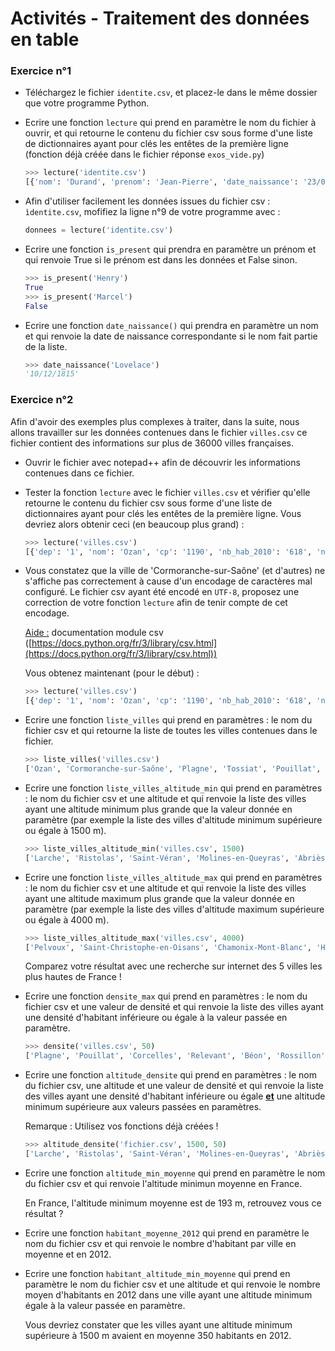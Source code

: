 # Activités - Traitement des données en table

### Exercice n°1

* Téléchargez le fichier `identite.csv`, et placez-le dans le même dossier que votre programme Python.

* Ecrire une fonction `lecture` qui prend en paramètre le nom du fichier à ouvrir, et qui retourne le contenu du fichier csv sous forme d'une liste de dictionnaires ayant pour clés les entêtes de la première ligne (fonction déjà créée dans le fichier réponse `exos_vide.py`)
  
  ```python
  >>> lecture('identite.csv')
  [{'nom': 'Durand', 'prenom': 'Jean-Pierre', 'date_naissance': '23/05/1985'}, {'nom': 'Dupont', 'prenom': 'Christophe', 'date_naissance': '15/12/1967'}, {'nom': 'Terta', 'prenom': 'Henry', 'date_naissance': '12/06/1978'}, {'nom': 'Turing', 'prenom': 'Alan', 'date_naissance': '23/06/1912'}, {'nom': 'Lovelace', 'prenom': 'Ada', 'date_naissance': '10/12/1815'}]
  ```

* Afin d'utiliser facilement les données issues du fichier csv : `ìdentite.csv`, mofifiez la ligne n°9 de votre programme avec :
  
  ```python
  donnees = lecture('identite.csv')
  ```

* Ecrire une fonction `is_present` qui prendra en paramètre un prénom et qui renvoie True si le prénom est dans les données et False sinon.
  
  ```python
  >>> is_present('Henry')
  True
  >>> is_present('Marcel')
  False
  ```

* Ecrire une fonction `date_naissance()` qui prendra en paramètre un nom et qui renvoie la date de naissance correspondante si le nom fait partie de la liste.
  
  ```python
  >>> date_naissance('Lovelace')
  '10/12/1815'
  ```

### Exercice n°2

Afin d'avoir des exemples plus complexes à traiter, dans la suite, nous allons travailler sur les données contenues dans le fichier `villes.csv` ce fichier contient des informations sur plus de 36000 villes françaises.

* Ouvrir le fichier avec notepad++ afin de découvrir les informations contenues dans ce fichier.

* Tester la fonction `lecture`  avec le fichier `villes.csv` et vérifier qu'elle retourne le contenu du fichier csv sous forme d'une liste de dictionnaires ayant pour clés les entêtes de la première ligne. Vous devriez alors obtenir ceci (en beaucoup plus grand) :
  
  ```python
  >>> lecture('villes.csv')
  [{'dep': '1', 'nom': 'Ozan', 'cp': '1190', 'nb_hab_2010': '618', 'nb_hab_1999': '469', 'nb_hab_2012': '500', 'dens': '93', 'surf': '6.6', 'long': '4.91667', 'lat': '46.3833', 'alt_min': '170', 'alt_max': '205'}, {'dep': '1', 'nom': 'Cormoranche-sur-SaÃ´ne', 'cp': '1290', 'nb_hab_2010': '1058', 'nb_hab_1999': '903', 'nb_hab_2012': '1000', 'dens': '107', 'surf': '9.85', 'long': '4.83333', 'lat': '46.2333', 'alt_min': '168', 'alt_max': '211'}...]
  ```

* Vous constatez que la ville de 'Cormoranche-sur-Saône' (et d'autres) ne s'affiche pas correctement à cause d'un encodage de caractères mal configuré. Le fichier csv ayant été encodé en `UTF-8`, proposez une correction de votre fonction `lecture` afin de tenir compte de cet encodage.
  
  <u>Aide :</u> documentation module csv ([https://docs.python.org/fr/3/library/csv.html](https://docs.python.org/fr/3/library/csv.html))
  
  Vous obtenez maintenant (pour le début) :
  
  ```python
  >>> lecture('villes.csv')
  [{'dep': '1', 'nom': 'Ozan', 'cp': '1190', 'nb_hab_2010': '618', 'nb_hab_1999': '469', 'nb_hab_2012': '500', 'dens': '93', 'surf': '6.6', 'long': '4.91667', 'lat': '46.3833', 'alt_min': '170', 'alt_max': '205'}, {'dep': '1', 'nom': 'Cormoranche-sur-Saône', 'cp': '1290', 'nb_hab_2010': '1058', 'nb_hab_1999': '903', 'nb_hab_2012': '1000', 'dens': '107', 'surf': '9.85', 'long': '4.83333', 'lat': '46.2333', 'alt_min': '168', 'alt_max': '211'},...]
  ```

* Ecrire une fonction `liste_villes` qui prend en paramètres : le nom du fichier csv et qui retourne la liste de toutes les villes contenues dans le fichier.
  
  ```python
  >>> liste_villes('villes.csv')
  ['Ozan', 'Cormoranche-sur-Saône', 'Plagne', 'Tossiat', 'Pouillat', 'Torcieu', 'Replonges', 'Corcelles', 'Péron', 'Relevant', 'Chaveyriat', 'Vaux-en-Bugey', 'Maillat', 'Faramans', 'Béon', 'Saint-Bernard',...]
  ```

* Ecrire une fonction `liste_villes_altitude_min` qui prend en paramètres : le nom du fichier csv et une altitude et qui renvoie la liste des villes ayant une altitude  minimum plus grande que la valeur donnée en paramètre (par exemple la liste des villes d'altitude minimum supérieure ou égale à 1500 m).
  
  ```python
  >>> liste_villes_altitude_min('villes.csv', 1500)
  ['Larche', 'Ristolas', 'Saint-Véran', 'Molines-en-Queyras', 'Abriès', "Villar-d'Arêne", 'La Llagonne', 'Caudiès-de-Conflent', 'Porté-Puymorens', 'Mont-Louis', 'Angles', 'Bessans', "Val-d'Isère", 'Bonneval-sur-Arc']
  ```

* Ecrire une fonction `liste_villes_altitude_max` qui prend en paramètres : le nom du fichier csv et une altitude et qui renvoie la liste des villes ayant une altitude maximum plus grande que la valeur donnée en paramètre (par exemple la liste des villes d'altitude maximum supérieure ou égale à 4000 m).
  
  ```python
  >>> liste_villes_altitude_max('villes.csv', 4000)
  ['Pelvoux', 'Saint-Christophe-en-Oisans', 'Chamonix-Mont-Blanc', 'Houches', 'Saint-Gervais-les-Bains']
  ```
  
  Comparez votre résultat avec une recherche sur internet des 5 villes les plus hautes de France !

* Ecrire une fonction `densite_max` qui prend en paramètres : le nom du fichier csv et une valeur de densité et qui renvoie la liste des villes ayant une densité d'habitant inférieure ou égale à la valeur passée en paramètre.
  
  ```python
  >>> densite('villes.csv', 50)
  ['Plagne', 'Pouillat', 'Corcelles', 'Relevant', 'Béon', 'Rossillon', 'Chavannes-sur-Reyssouze', 'Flaxieu', 'Hotonnes', 'Songieu', 'Virieu-le-Petit', 'Marchamp', 'Mantenay-Montlin',...]
  ```

* Ecrire une fonction `altitude_densite` qui prend en paramètres : le nom du fichier csv, une altitude et une valeur de densité et qui renvoie la liste des villes ayant une densité d'habitant inférieure ou égale **<u>et</u>** une altitude minimum supérieure aux valeurs passées en paramètres.
  
  Remarque : Utilisez vos fonctions déjà créées !
  
  ```python
  >>> altitude_densite('fichier.csv', 1500, 50)
  ['Larche', 'Ristolas', 'Saint-Véran', 'Molines-en-Queyras', 'Abriès', "Villar-d'Arêne", 'La Llagonne', 'Caudiès-de-Conflent', 'Porté-Puymorens', 'Angles', 'Bessans', "Val-d'Isère", 'Bonneval-sur-Arc']
  ```

* Ecrire une fonction `altitude_min_moyenne` qui prend en paramètre le nom du fichier csv et qui renvoie l'altitude minimun moyenne en France.
  
  En France, l'altitude minimum moyenne est de 193 m, retrouvez vous ce résultat  ?

* Ecrire une fonction `habitant_moyenne_2012` qui prend en paramètre le nom du fichier csv et qui renvoie le nombre d'habitant par ville en moyenne et en 2012.

* Ecrire une fonction `habitant_altitude_min_moyenne`  qui prend en paramètre le nom du fichier csv et une altitude et qui renvoie le nombre moyen d'habitants en 2012 dans une ville ayant une altitude minimum égale à la valeur passée en paramètre. 
  
  Vous devriez constater que les villes ayant une altitude minimum supérieure à 1500 m avaient en moyenne 350 habitants en 2012.
